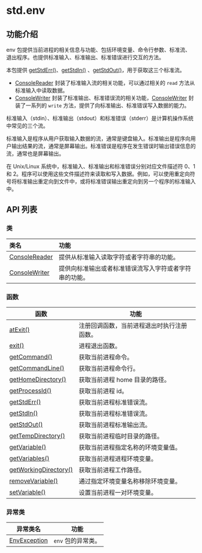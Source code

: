 # std.env

## 功能介绍

env 包提供当前进程的相关信息与功能、包括环境变量、命令行参数、标准流、退出程序。也提供标准输入、标准输出、标准错误进行交互的方法。

本包提供 [getStdErr()](./env_package_api/env_package_funcs.md#func-getStdErr)、[getStdIn()](./env_package_api/env_package_funcs.md#func-getStdIn) 、[getStdOut()](./env_package_api/env_package_funcs.md#func-getStdOut)，用于获取这三个标准流。

- [ConsoleReader](./env_package_api/env_package_classes.md#class-consolereader) 封装了标准输入流的相关功能，可以通过相关的 `read` 方法从标准输入中读取数据。
- [ConsoleWriter](./env_package_api/env_package_classes.md#class-consolewriter) 封装了标准输出、标准错误流的相关功能，[ConsoleWriter](./env_package_api/env_package_classes.md#class-consolewriter) 封装了一系列的 `write` 方法，提供了向标准输出、标准错误写入数据的能力。

标准输入（stdin）、标准输出（stdout）和标准错误（stderr）是计算机操作系统中常见的三个流。

标准输入是程序从用户获取输入数据的流，通常是键盘输入。标准输出是程序向用户输出结果的流，通常是屏幕输出。标准错误是程序在发生错误时输出错误信息的流，通常也是屏幕输出。

在 Unix/Linux 系统中，标准输入、标准输出和标准错误分别对应文件描述符 0、1 和 2。程序可以使用这些文件描述符来读取和写入数据。例如，可以使用重定向符号将标准输出重定向到文件中，或将标准错误输出重定向到另一个程序的标准输入中。

## API 列表

### 类

| 类名 | 功能 |
| :------------ | :------------ |
| [ConsoleReader](./env_package_api/env_package_classes.md#class-consolereader) |  提供从标准输入读取字符或者字符串的功能。 |
| [ConsoleWriter](./env_package_api/env_package_classes.md#class-consolewriter)  |  提供向标准输出或者标准错误流写入字符或者字符串的功能。 |

### 函数

|  函数 | 功能  |
| ------------ | ------------ |
| [atExit()](./env_package_api/env_package_funcs.md#func-atexit---unit) | 注册回调函数，当前进程退出时执行注册函数。 |
| [exit()](./env_package_api/env_package_funcs.md#func-exitint64) | 进程退出函数。 |
| [getCommand()](./env_package_api/env_package_funcs.md#func-getCommand) | 获取当前进程命令。 |
| [getCommandLine()](./env_package_api/env_package_funcs.md#func-getCommandLine) | 获取当前进程命令行。 |
| [getHomeDirectory()](./env_package_api/env_package_funcs.md#func-getHomeDirectory) | 获取当前进程 home 目录的路径。 |
| [getProcessId()](./env_package_api/env_package_funcs.md#func-getProcessId) | 获取当前进程 id。 |
| [getStdErr()](./env_package_api/env_package_funcs.md#func-getStdErr) | 获取当前进程标准错误流。 |
| [getStdIn()](./env_package_api/env_package_funcs.md#func-getStdIn) | 获取当前进程标准错误流。 |
| [getStdOut()](./env_package_api/env_package_funcs.md#func-getStdOut) | 获取当前进程标准输出流。 |
| [getTempDirectory()](./env_package_api/env_package_funcs.md#func-getTempDirectory) | 获取当前进程临时目录的路径。 |
| [getVariable()](./env_package_api/env_package_funcs.md#func-getvariablestring) | 获取当前进程指定名称的环境变量值。 |
| [getVariables()](./env_package_api/env_package_funcs.md#func-getvariables) | 获取当前进程进程环境变量。 |
| [getWorkingDirectory()](./env_package_api/env_package_funcs.md#func-getWorkingDirectory) | 获取当前进程工作路径。 |
| [removeVariable()](./env_package_api/env_package_funcs.md#func-removevariablestring) | 通过指定环境变量名称移除环境变量。 |
| [setVariable()](./env_package_api/env_package_funcs.md#func-setvariablestring-string) | 设置当前进程一对环境变量。 |

### 异常类

| 异常类名 | 功能 |
| --------------------------- | ------------------------ |
| [EnvException](./env_package_api/env_package_exceptions.md#class-envexception) | `env` 包的异常类。 |
